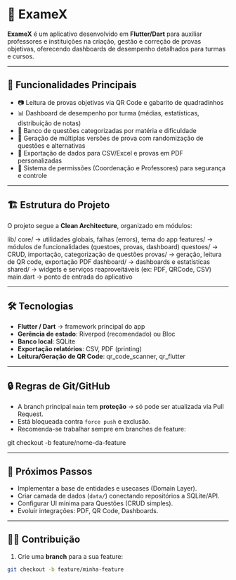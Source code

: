 # 📘 ExameX

**ExameX** é um aplicativo desenvolvido em **Flutter/Dart** para auxiliar professores e instituições na criação, gestão e correção de provas objetivas, oferecendo dashboards de desempenho detalhados para turmas e cursos.

---

## 🚀 Funcionalidades Principais

- 📷 Leitura de provas objetivas via QR Code e gabarito de quadradinhos  
- 📊 Dashboard de desempenho por turma (médias, estatísticas, distribuição de notas)  
- 📝 Banco de questões categorizadas por matéria e dificuldade  
- 🔄 Geração de múltiplas versões de prova com randomização de questões e alternativas  
- 📑 Exportação de dados para CSV/Excel e provas em PDF personalizadas  
- 🔐 Sistema de permissões (Coordenação e Professores) para segurança e controle  

---

## 🏗️ Estrutura do Projeto

O projeto segue a **Clean Architecture**, organizado em módulos:

lib/
    core/ → utilidades globais, falhas (errors), tema do app
    features/ → módulos de funcionalidades (questoes, provas, dashboard)
        questoes/ → CRUD, importação, categorização de questões
        provas/ → geração, leitura de QR code, exportação PDF
        dashboard/ → dashboards e estatísticas
    shared/ → widgets e serviços reaproveitáveis (ex: PDF, QRCode, CSV)
    main.dart → ponto de entrada do aplicativo


---

## 🛠️ Tecnologias

- **Flutter / Dart** → framework principal do app  
- **Gerência de estado**: Riverpod (recomendado) ou Bloc  
- **Banco local**: SQLite 
- **Exportação relatórios**: CSV, PDF (printing)  
- **Leitura/Geração de QR Code**: qr_code_scanner, qr_flutter  

---

## 🔒 Regras de Git/GitHub

- A branch principal `main` tem **proteção** → só pode ser atualizada via Pull Request.  
- Está bloqueada contra `force push` e exclusão.  
- Recomenda-se trabalhar sempre em branches de feature:

git checkout -b feature/nome-da-feature


---

## 📌 Próximos Passos

- Implementar a base de entidades e usecases (Domain Layer).  
- Criar camada de dados (`data/`) conectando repositórios a SQLite/API.  
- Configurar UI mínima para Questões (CRUD simples).  
- Evoluir integrações: PDF, QR Code, Dashboards.  

---

## 👨‍💻 Contribuição

1. Crie uma **branch** para a sua feature:  
 ```bash
 git checkout -b feature/minha-feature
